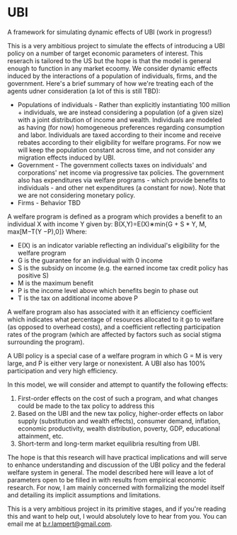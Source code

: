 # UBI
A framework for simulating dynamic effects of UBI (work in progress!)

This is a very ambitious project to simulate the effects of introducing a UBI policy on a number of target economic parameters of interest. This reserach is tailored to the US but the hope is that the model is general enough to function in any market ecoomy. We consider dynamic effects induced by the interactions of a population of individuals, firms, and the government. Here's a brief summary of how we're treating each of the agents udner consideration (a lot of this is still TBD):

* Populations of individuals - Rather than explicitly instantiating 100 million + individuals, we are instead considering a population (of a given size) with a joint distribution of income and wealth. Individuals are modeled as having (for now) homogeneous preferences regarding consumption and labor. Individuals are taxed according to their income and receive rebates according to their eligibility for welfare programs. For now we will keep the population constant across time, and not consider any migration effects induced by UBI.
* Government - The government collects taxes on individuals' and corporations' net income via progressive tax policies. The government also has expenditures via welfare programs - which provide benefits to individuals - and other net expenditures (a constant for now). Note that we are not considering monetary policy.
* Firms - Behavior TBD

A welfare program is defined as a program which provides a benefit to an individual X with income Y given by:
B(X,Y)=E(X)∗min{G + S * Y, M, max[M−T(Y −P),0]}
Where:
* E(X) is an indicator variable reflecting an individual's eligibility for the welfare program
* G is the guarantee for an individual with 0 income
* S is the subsidy on income (e.g. the earned income tax credit policy has positive S)
* M is the maximum benefit
* P is the income level above which benefits begin to phase out
* T is the tax on additional income above P

A welfare program also has associated with it an efficiency coefficient which indicates what percentage of resources allocated to it go to welfare (as opposed to overhead costs), and a coefficient reflecting participation rates of the program (which are affected by factors such as social stigma surrounding the program).

A UBI policy is a special case of a welfare program in which G = M is very large, and P is either very large or nonexistent. A UBI also has 100% participation and very high efficiency.


In this model, we will consider and attempt to quantify the following effects:

1. First-order effects on the cost of such a program, and what changes could be made to the tax policy to address this
2. Based on the UBI and the new tax policy, higher-order effects on labor supply (substitution and wealth effects), consumer demand, inflation, economic productivity, wealth distribution, poverty, GDP, educational attainment, etc.
3. Short-term and long-term market equilibria resulting from UBI.

The hope is that this research will have practical implications and will serve to enhance understanding and discussion of the UBI policy and the federal welfare system in general. The model described here will leave a lot of parameters open to be filled in with results from empirical economic research. For now, I am mainly concerned with formalizing the model itself and detailing its implicit assumptions and limitations.


This is a very ambitious project in its primitive stages, and if you're reading this and want to help out, I would absolutely love to hear from you. You can email me at b.r.lampert@gmail.com.
